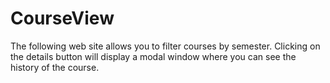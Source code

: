 CourseView
==========

The following web site allows you to filter courses by semester. Clicking on the details button will 
display a modal window where you can see the history of the course. 

